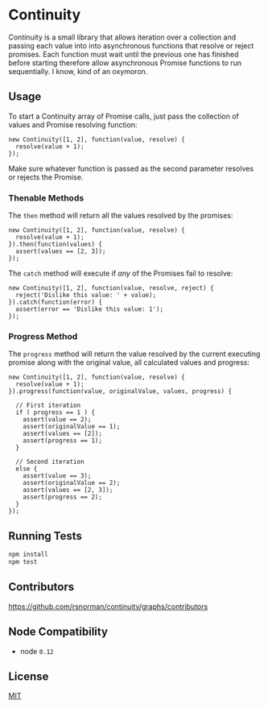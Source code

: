 # Continuity

Continuity is a small library that allows iteration over a collection and passing each value into into asynchronous functions that resolve or reject promises. Each function must wait until the previous one has finished before starting therefore allow asynchronous Promise functions to run sequentially. I know, kind of an oxymoron.

## Usage

To start a Continuity array of Promise calls, just pass the collection of values and Promise resolving function:

    new Continuity([1, 2], function(value, resolve) {
      resolve(value + 1);
    });

Make sure whatever function is passed as the second parameter resolves or rejects the Promise.

### Thenable Methods

The `then` method will return all the values resolved by the promises:

    new Continuity([1, 2], function(value, resolve) {
      resolve(value + 1);
    }).then(function(values) {
      assert(values == [2, 3]);
    });

The `catch` method will execute if *any* of the Promises fail to resolve:

    new Continuity([1, 2], function(value, resolve, reject) {
      reject('Dislike this value: ' + value);
    }).catch(function(error) {
      assert(error == 'Dislike this value: 1');
    });

### Progress Method

The `progress` method will return the value resolved by the current executing promise along with the original value, all calculated values and progress:

    new Continuity([1, 2], function(value, resolve) {
      resolve(value + 1);
    }).progress(function(value, originalValue, values, progress) {

      // First iteration
      if ( progress == 1 ) {
        assert(value == 2);
        assert(originalValue == 1);
        assert(values == [2]);
        assert(progress == 1);
      }

      // Second iteration
      else {
        assert(value == 3);
        assert(originalValue == 2);
        assert(values == [2, 3]);
        assert(progress == 2);
      }
    });

## Running Tests

```bash
npm install
npm test
```

## Contributors

 https://github.com/rsnorman/continuity/graphs/contributors

## Node Compatibility

  - node `0.12`

## License

[MIT](LICENSE)
